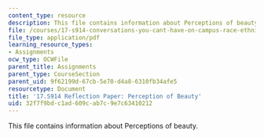 ```yaml
---
content_type: resource
description: This file contains information about Perceptions of beauty.
file: /courses/17-s914-conversations-you-cant-have-on-campus-race-ethnicity-gender-and-identity-spring-2012/32f7f9bdc1ad609cab7c9e7c63410212_MIT17_S914S12_beauty2.pdf
file_type: application/pdf
learning_resource_types:
- Assignments
ocw_type: OCWFile
parent_title: Assignments
parent_type: CourseSection
parent_uid: 9f62199d-67cb-5e70-d4a8-6310fb34afe5
resourcetype: Document
title: '17.S914 Reflection Paper: Perception of Beauty'
uid: 32f7f9bd-c1ad-609c-ab7c-9e7c63410212
---
```

This file contains information about Perceptions of beauty.


